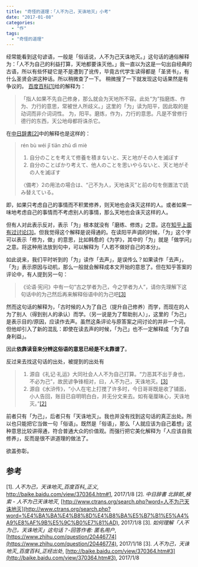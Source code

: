 ```yaml
---
title: "奇怪的道理：「人不为己，天诛地灭」小考"
date: "2017-01-08"
categories: 
  - "作"
tags: 
  - "奇怪的道理"
---
```


经常能看到这句谚语，一般是「俗话说，人不为己天诛地灭。」这句话的通俗解释为：「人不为自己的利益打算，天地都要诛灭他。」我一直以为这是一句出自经典的古语，所以有些怀疑它是不是遭到了讹传，毕竟古代学生读得都是「圣贤书」，有什么圣贤会讲这种话。所以稍微查了一下。 稍微搜了一下就发现这句话果然是有争议的。 [百度百科\[1\]](http://baike.baidu.com/view/370364.htm#1 "2017/1/8")给的解释为：

> 「指人如果不先自己修身，那么就会为天地所不容。此处“为”指磨炼、作为、力行的意思，常被世人所歧义。」这里的「为」读为阳平，因此取的是动词而非介词词性。 为，阳平。磨炼，作为，力行的意思。凡是不曾修行德行的东西，天公地母都将诛杀它。

在[中日辞書\[2\]](http://www.ctrans.org/search.php?word=%E4%BA%BA%E4%B8%8D%E4%B8%BA%E5%B7%B1%E5%A4%A9%E8%AF%9B%E5%9C%B0%E7%81%AD "中日辞書 北辞郎_検索 - 人不为己天诛地灭, 2017/1/8")中的解释也是这样的：

> rén bù wéi jǐ tiān zhū dì miè
> 
> 1. 自分のことを考えて修養を積まないと、天と地がその人を滅ぼす
> 2. 自分のことばかり考えて、他人のことを思いやらないと、天と地がその人を滅ぼす
> 
> 〈備考〉2の用法の場合は、“己不为人，天地诛灭”と前の句を倒置法で読み替えている。

即，如果只考虑自己的事情而不积累修养，则天地也会诛灭这样的人。或者如果一味地考虑自己的事情而不考虑别人的事情，那么天地也会诛灭这样的人。

但有人对此表示反对，表示「为」根本就没有「磨练、修炼」之意。这在[知乎上面有过讨论\[3\]](https://www.zhihu.com/question/20446774 "如何理解「人不为己，天诛地灭」这句话？2017/1/8")。但我觉得这个解释是说得通的。在读阳平声调的时候，「为」这个字可以表示「修为，做」的意思，比如韩愈的《为学》，其中的「为」就是「做学问」之意。将这种用法放到句中，可以解释为「人若不做好自己的本分」。

如此说来，我们平时听到的「为」读作「去声」，是误传么？如果读作「去声」，「为」表示原因与动机，那么一般就会解释成本文开始的意思了。但在知乎答案的评论中，有人提到另一句：

> 《论语·宪问》中有一句“古之学者为己，今之学者为人”，请你先理解下这句话中的为己然后再来解释俗语中的为己吧[\[3\]](https://www.zhihu.com/question/20446774 "如何理解「人不为己，天诛地灭」这句话？,2017/1/8")

然而这句话的解释为，「古时候的人为了自己（提升自己修养）而学，而现在的人为了别人（得到别人的承认）而学。（另一说是为了帮助别人）」，这里的「为己」是表示目的/原因，应读作去声。虽然这条评论与原答案之间讨论的并非一个词，但他却引入了新的混乱：即使在读去声的时候，「为己」也不一定解释成「为了自身利益」。

因此**依靠读音来分辨这俗语的意思已经是不太靠谱了**。

反过来去找这句话的出处，被提到的出处有

> 1. 源自《礼记·礼运》大同社会人人不为自己打算。“力恶其不出于身也，不必为己”，故民谚争锋相对，曰，人不为己，天诛地灭。[\[3\]](http://baike.baidu.com/view/370364.htm#3, "人不为己，天诛地灭_百度百科, 2017/1/8")
> 2. 源自《水浒传》，“小人在宅上打搅了许多时，今日哥哥既是收了铺面，小人告回，账目已自明明白白，并无分文来去。如有毫厘昧心，天诛地灭。”[\[2\]](https://www.zhihu.com/question/20446774 "如何理解「人不为己，天诛地灭」这句话？,2017/1/8")

前者只有「为己」，后者只有「天诛地灭」。我也并没有找到这句话的真正出处。所以也只能把它当做一句「俗语」。既然是「俗语」，那么「人就应该为自己着想」这种意思比较讲得通，符合普通大众的价值观。而强行把它美化解释为「人应该自我修养」，反而是很不讲道理的做法了。

欲盖弥彰。

## 参考

\[1\]. _人不为己，天诛地灭_百度百科_正义_, <http://baike.baidu.com/view/370364.htm#1>, 2017/1/8 \[2\]. _中日辞書 北辞郎\_検索 - 人不为己天诛地灭_, [http://www.ctrans.org/search.php?word=人不为己天诛地灭](http://www.ctrans.org/search.php?word=%E4%BA%BA%E4%B8%8D%E4%B8%BA%E5%B7%B1%E5%A4%A9%E8%AF%9B%E5%9C%B0%E7%81%AD), 2017/1/8 \[3\]. _如何理解「人不为己，天诛地灭」这句话？-回答作者: 匿名用户_, [https://www.zhihu.com/question/20446774](https://www.zhihu.com/question/20446774), 2017/1/18 \[3\]. _人不为己，天诛地灭_百度百科_正经出处_, [http://baike.baidu.com/view/370364.htm#3](http://baike.baidu.com/view/370364.htm#3), 2017/1/8
